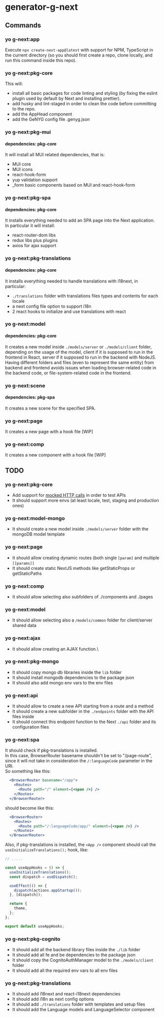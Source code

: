 # generator-g-next

## Commands

### yo g-next:app

Execute `npx create-next-app@latest` with support for NPM, TypeScript in the current directory (so you should first create a repo, clone locally, and run this command inside this repo).

### yo g-next:pkg-core

This will:
- install all basic packages for code linting and styling (by fixing the eslint plugin used by default by Next and installing prettier).
- add husky and lint-staged in order to clean the code before committing to the repo.
- add the AppHead component
- add the GeNYG config file .genyg.json

### yo g-next:pkg-mui

#### dependencies: pkg-core

It will install all MUI related dependencies, that is:
- MUI core
- MUI icons
- react-hook-form
- yup validation support
- _form basic components based on MUI and react-hook-form

### yo g-next:pkg-spa

#### dependencies: pkg-core

It installs everything needed to add an SPA page into the Next application.\
In particular it will install:
- react-router-dom libs
- redux libs plus plugins
- axios for ajax support

### yo g-next:pkg-translations

#### dependencies: pkg-core

It installs everything needed to handle translations with i18next, in particular:
- `./translations` folder with translations files types and contents for each locale
- a next config file option to support i18n
- 2 react hooks to initialize and use translations with react

### yo g-next:model

#### dependencies: pkg-core

It creates a new model inside `./models/server` or `./models/client` folder, depending on the usage of the model, client if it is supposed to run in the frontend in React, server if it supposed to run in the backend with NodeJS.\
Having different folders and files (even to represent the same entity) from backend and frontend avoids issues when loading browser-related code in the backend code, or file-system-related code in the frontend.

### yo g-next:scene

#### dependencies: pkg-spa

It creates a new scene for the specified SPA.

### yo g-next:page

It creates a new page with a hook file [WIP]

### yo g-next:comp

It creates a new component with a hook file [WIP]

## TODO

### yo g-next:pkg-core

- Add support for [mocked HTTP calls](https://www.paigeniedringhaus.com/blog/how-to-unit-test-next-js-api-routes-with-typescript) in order to test APIs
- It should support more envs (at least locale, test, staging and production ones)

### yo g-next:model-mongo

- It should create a new model inside `./models/server` folder with the mongoDB model template

### yo g-next:page

- It should allow creating dynamic routes (both single `[param]` and multiple `[[params]]`
- It should create static NextJS methods like getStaticProps or getStaticPaths

### yo g-next:comp

- It should allow selecting also subfolders of ./components and ./pages

### yo g-next:model

- It should allow selecting also a `/models/common` folder for client/server shared data 

### yo g-next:ajax

- It should allow creating an AJAX function.\

### yo g-next:pkg-mongo

- It should copy mongo db libraries inside the `lib` folder
- It should install mongodb dependencies to the package json
- It should also add mongo env vars to the env files

### yo g-next:api

- It should allow to create a new API starting from a route and a method
- It should create a new subfolder in the `./endpoints` folder with the API files inside
- It should connect this endpoint function to the Next `./api` folder and its configuration files

### yo g-next:spa

It should check if pkg-translations is installed.\
In this case, BrowserRouter basename shouldn't be set to "/page-route", since it will not take in consideration the `/:languageCode` parameter in the URI.\
So something like this:
```jsx
  <BrowserRouter basename="/app">
    <Routes>
      <Route path="/" element={<span />} />
    </Routes>
  </BrowserRouter>
```
should become like this:
```jsx
  <BrowserRouter>
    <Routes>
      <Route path="/:languageCode/app/" element={<span />} />
    </Routes>
  </BrowserRouter>
```
Also, if pkg-translations is installed, the `<App />` component should call the `useInitializeTranslations();` hook, like:
```jsx
// .....

const useAppHooks = () => {
  useInitializeTranslations();
  const dispatch = useDispatch();

  useEffect(() => {
    dispatch(actions.appStartup());
  }, [dispatch]);

  return {
    theme,
  };
};

export default useAppHooks;
```

### yo g-next:pkg-cognito

- It should add all the backend library files inside the `./lib` folder
- It should add all fe and be dependencies to the package json
- It should copy the CognitoAuthManager model to the `./models/client` folder
- It should add all the required env vars to all env files

### yo g-next:pkg-translations

- It should add i18next and react-i18next dependencies
- It should add i18n as next config options
- It should add `./translations` folder with templates and setup files
- It should add the Language models and LanguageSelector component
